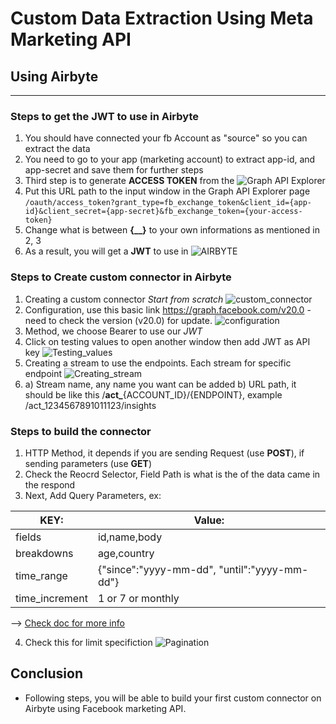# Custom Data Extraction Using Meta Marketing API

## Using Airbyte
-----------------------------
### Steps to get the JWT to use in Airbyte
1. You should have connected your fb Account as "source" so you can extract the data
2. You need to go to your app (marketing account) to extract app-id, and app-secret and save them for further steps
3. Third step is to generate **ACCESS TOKEN** from the ![Graph API Explorer](https://developers.facebook.com/tools/explorer)
4. Put this URL path to the input window in the Graph API Explorer page
``` /oauth/access_token?grant_type=fb_exchange_token&client_id={app-id}&client_secret={app-secret}&fb_exchange_token={your-access-token} ```
5. Change what is between **{__}** to your own informations as mentioned in 2, 3
6. As a result, you will get a **JWT** to use in ![AIRBYTE](https://airbyte.com/)

### Steps to Create custom connector in Airbyte
1. Creating a custom connector *Start from scratch* ![custom_connector](./resources/create_custom_connector.jpg)
2. Configuration, use this basic link https://graph.facebook.com/v20.0 -need to check the version (v20.0) for update. ![configuration](./resources/config.jpg)
3. Method, we choose Bearer to use our *JWT* 
4. Click on testing values to open another window then add JWT as API key ![Testing_values](./resources/add_jwt.jpg)
5. Creating a stream to use the endpoints. Each stream for specific endpoint ![Creating_stream](./resources/creating_stream.jpg)
6. a) Stream name, any name you want can be added
    b) URL path, it should be like this /**act_**{ACCOUNT_ID}/{ENDPOINT}, example /act_1234567891011123/insights

### Steps to build the connector
1. HTTP Method, it depends if you are sending Request (use **POST**), if sending parameters (use **GET**)
2. Check the Reocrd Selector, Field Path is what is the of the data came in the respond
3. Next, Add Query Parameters, ex: 

| **KEY:** | **Value:** |
| -------- | ---------- |
| fields   | id,name,body |
| breakdowns | age,country |
| time_range | {"since":"yyyy-mm-dd", "until":"yyyy-mm-dd"} |
| time_increment | 1 or 7 or monthly |
--> [Check doc for more info](https://developers.facebook.com/docs/marketing-api/conversions-api/using-the-api)

4. Check this for limit specifiction ![Pagination](./resources/pagination.png)

## Conclusion
- Following steps, you will be able to build your first custom connector on Airbyte using Facebook marketing API.